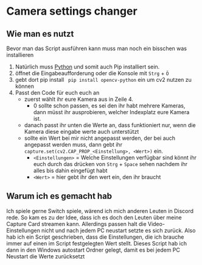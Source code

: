 # Camera settings changer
## Wie man es nutzt
Bevor man das Script ausführen kann muss man noch ein bisschen was installieren
1. Natürlich muss [Python](https://www.python.org) und somit auch Pip installiert sein.
2. öffnet die Eingabeaufforderung oder die Konsole mit `Strg` + `Ö`
3. gebt dort pip install ` pip install opencv-python` ein um cv2 nutzen zu können
4. Passt den Code für euch euch an
    * zuerst wählt ihr eure Kamera aus in Zeile 4. 
        * 0 sollte schon passen, es sei den ihr habt mehrere Kameras, dann müsst ihr ausprobieren, welcher Indexplatz eure Kamera ist.
    * danach passt ihr unten die Werte an, dass funktioniert nur, wenn die Kamera diese eingabe werte auch unterstützt
    * sollte ein Wert bei mir nicht angepasst werden, der bei auch angepasst  werden muss, dann gebt ihr `capture.set(cv2.CAP_PROP_<Einstellung>, <Wert>)` ein. 
        * `<Einstellungen>` = Welche Einstellungen verfügbar sind könnt ihr euch durch das drücken von `Strg` + `Space` sehen nachdem ihr alles bis dahin eingefügt habt
        * `<Wert>` = hier gebt ihr den wert ein, den ihr braucht


## Warum ich es gemacht hab
Ich spiele gerne Switch spiele, wärend ich mich anderen Leuten in Discord rede. So kam es zu der Idee, dass ich es doch den Leuten über meine Capture Card streamen kann. Allerdings passen halt die Video-Einstellungen nicht und nach jedem PC neustart setzte es sich zurück. Also hab ich ein Script geschrieben, dass die Einstellungen, die ich brauche immer auf einen im Script festgelegten Wert stellt. Dieses Script hab ich dann in den Windows autostart Ordner gelegt, damit es bei jedem PC Neustart die Werte zurücksetzt

